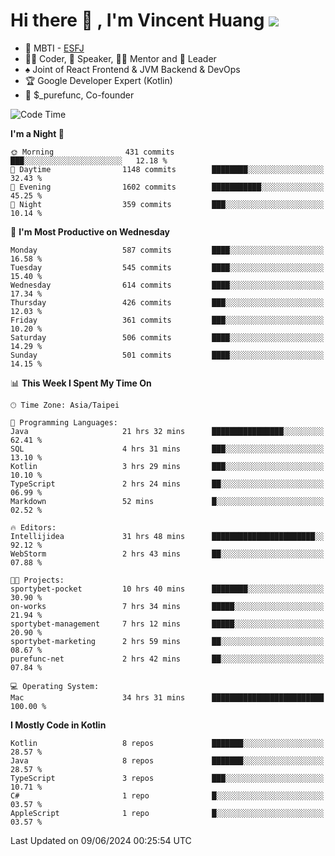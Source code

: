 # Hi there 👋 , I'm Vincent Huang ![](https://komarev.com/ghpvc/?username=Jian-Min-Huang)
- 👀 MBTI - [ESFJ](https://www.16personalities.com/esfj-personality)
- 👨‍💻 Coder, 🎤 Speaker, 👨‍🏫 Mentor and 🚀 Leader
- ♠️ Joint of React Frontend & JVM Backend & DevOps
- 🏆 Google Developer Expert (Kotlin)
- 💼 $_purefunc, Co-founder

<!--START_SECTION:waka-->
![Code Time](http://img.shields.io/badge/Code%20Time-3%2C866%20hrs%2033%20mins-blue)

**I'm a Night 🦉** 

```text
🌞 Morning                431 commits         ███░░░░░░░░░░░░░░░░░░░░░░   12.18 % 
🌆 Daytime                1148 commits        ████████░░░░░░░░░░░░░░░░░   32.43 % 
🌃 Evening                1602 commits        ███████████░░░░░░░░░░░░░░   45.25 % 
🌙 Night                  359 commits         ███░░░░░░░░░░░░░░░░░░░░░░   10.14 % 
```
📅 **I'm Most Productive on Wednesday** 

```text
Monday                   587 commits         ████░░░░░░░░░░░░░░░░░░░░░   16.58 % 
Tuesday                  545 commits         ████░░░░░░░░░░░░░░░░░░░░░   15.40 % 
Wednesday                614 commits         ████░░░░░░░░░░░░░░░░░░░░░   17.34 % 
Thursday                 426 commits         ███░░░░░░░░░░░░░░░░░░░░░░   12.03 % 
Friday                   361 commits         ███░░░░░░░░░░░░░░░░░░░░░░   10.20 % 
Saturday                 506 commits         ████░░░░░░░░░░░░░░░░░░░░░   14.29 % 
Sunday                   501 commits         ████░░░░░░░░░░░░░░░░░░░░░   14.15 % 
```


📊 **This Week I Spent My Time On** 

```text
🕑︎ Time Zone: Asia/Taipei

💬 Programming Languages: 
Java                     21 hrs 32 mins      ████████████████░░░░░░░░░   62.41 % 
SQL                      4 hrs 31 mins       ███░░░░░░░░░░░░░░░░░░░░░░   13.10 % 
Kotlin                   3 hrs 29 mins       ███░░░░░░░░░░░░░░░░░░░░░░   10.10 % 
TypeScript               2 hrs 24 mins       ██░░░░░░░░░░░░░░░░░░░░░░░   06.99 % 
Markdown                 52 mins             █░░░░░░░░░░░░░░░░░░░░░░░░   02.52 % 

🔥 Editors: 
Intellijidea             31 hrs 48 mins      ███████████████████████░░   92.12 % 
WebStorm                 2 hrs 43 mins       ██░░░░░░░░░░░░░░░░░░░░░░░   07.88 % 

🐱‍💻 Projects: 
sportybet-pocket         10 hrs 40 mins      ████████░░░░░░░░░░░░░░░░░   30.90 % 
on-works                 7 hrs 34 mins       █████░░░░░░░░░░░░░░░░░░░░   21.94 % 
sportybet-management     7 hrs 12 mins       █████░░░░░░░░░░░░░░░░░░░░   20.90 % 
sportybet-marketing      2 hrs 59 mins       ██░░░░░░░░░░░░░░░░░░░░░░░   08.67 % 
purefunc-net             2 hrs 42 mins       ██░░░░░░░░░░░░░░░░░░░░░░░   07.84 % 

💻 Operating System: 
Mac                      34 hrs 31 mins      █████████████████████████   100.00 % 
```

**I Mostly Code in Kotlin** 

```text
Kotlin                   8 repos             ███████░░░░░░░░░░░░░░░░░░   28.57 % 
Java                     8 repos             ███████░░░░░░░░░░░░░░░░░░   28.57 % 
TypeScript               3 repos             ███░░░░░░░░░░░░░░░░░░░░░░   10.71 % 
C#                       1 repo              █░░░░░░░░░░░░░░░░░░░░░░░░   03.57 % 
AppleScript              1 repo              █░░░░░░░░░░░░░░░░░░░░░░░░   03.57 % 
```




 Last Updated on 09/06/2024 00:25:54 UTC
<!--END_SECTION:waka-->
